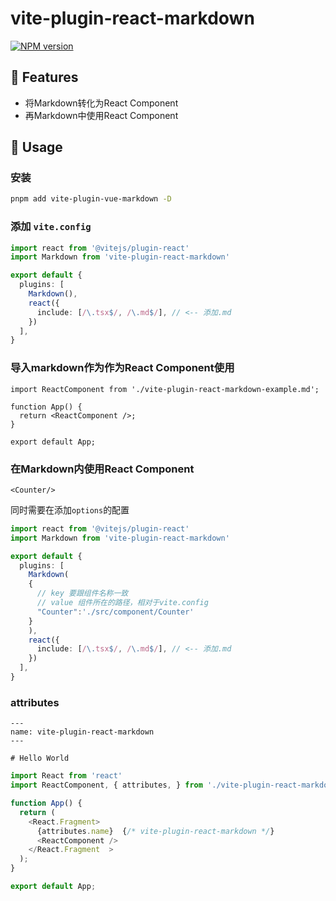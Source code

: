 # vite-plugin-react-markdown
[![NPM version](https://img.shields.io/npm/v/vite-plugin-react-markdown?color=a1b858)](https://www.npmjs.com/package/vite-plugin-react-markdown)

## 🚀 Features
- 将Markdown转化为React Component
- 再Markdown中使用React Component

## 🔧 Usage

### 安装
```bash
pnpm add vite-plugin-vue-markdown -D 
```
### 添加 `vite.config`
```ts
import react from '@vitejs/plugin-react'
import Markdown from 'vite-plugin-react-markdown'

export default {
  plugins: [
    Markdown(),
    react({
      include: [/\.tsx$/, /\.md$/], // <-- 添加.md
    })
  ],
}
```

### 导入markdown作为作为React Component使用
```react
import ReactComponent from './vite-plugin-react-markdown-example.md';

function App() {
  return <ReactComponent />;
}

export default App;
```


### 在Markdown内使用React Component

```react
<Counter/>
```

同时需要在添加`options`的配置

```ts {5,7}
import react from '@vitejs/plugin-react'
import Markdown from 'vite-plugin-react-markdown'

export default {
  plugins: [
    Markdown(
    {
      // key 要跟组件名称一致 
      // value 组件所在的路径，相对于vite.config
      "Counter":'./src/component/Counter'
    }
    ),
    react({
      include: [/\.tsx$/, /\.md$/], // <-- 添加.md
    })
  ],
}
```


### attributes


```
---
name: vite-plugin-react-markdown
---

# Hello World

```

```js
import React from 'react'
import ReactComponent, { attributes, } from './vite-plugin-react-markdown-example.md';

function App() {
  return (
    <React.Fragment>
      {attributes.name}  {/* vite-plugin-react-markdown */}
      <ReactComponent />
    </React.Fragment  >
  );
}

export default App;


```
